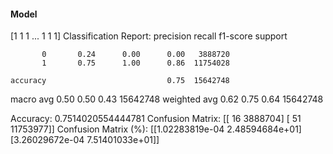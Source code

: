 #### Model
[1 1 1 ... 1 1 1]
Classification Report:
              precision    recall  f1-score   support

           0       0.24      0.00      0.00   3888720
           1       0.75      1.00      0.86  11754028

    accuracy                           0.75  15642748
   macro avg       0.50      0.50      0.43  15642748
weighted avg       0.62      0.75      0.64  15642748

Accuracy: 0.7514020554444781
Confusion Matrix:
[[      16  3888704]
 [      51 11753977]]
Confusion Matrix (%):
[[1.02283819e-04 2.48594684e+01]
 [3.26029672e-04 7.51401033e+01]]
